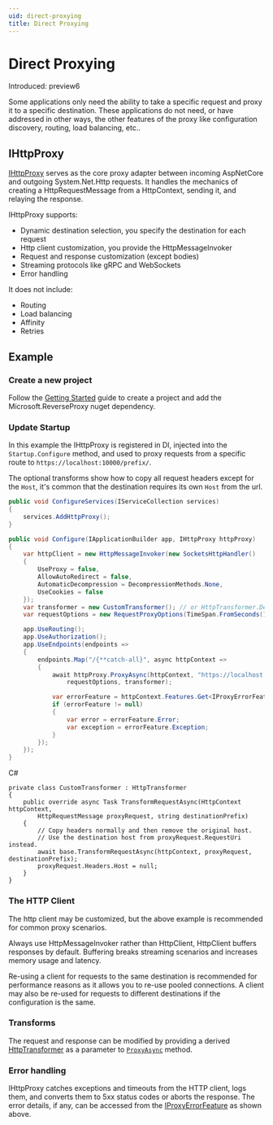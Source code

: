 ```yaml
---
uid: direct-proxying
title: Direct Proxying
---
```


# Direct Proxying

Introduced: preview6

Some applications only need the ability to take a specific request and proxy it to a specific destination. These applications do not need, or have addressed in other ways, the other features of the proxy like configuration discovery, routing, load balancing, etc..

## IHttpProxy

[IHttpProxy](xref:Microsoft.ReverseProxy.Service.Proxy.IHttpProxy) serves as the core proxy adapter between incoming AspNetCore and outgoing System.Net.Http requests. It handles the mechanics of creating a HttpRequestMessage from a HttpContext, sending it, and relaying the response.

IHttpProxy supports:
- Dynamic destination selection, you specify the destination for each request
- Http client customization, you provide the HttpMessageInvoker
- Request and response customization (except bodies)
- Streaming protocols like gRPC and WebSockets
- Error handling

It does not include:
- Routing
- Load balancing
- Affinity
- Retries

## Example

### Create a new project

Follow the [Getting Started](xref:getting_started) guide to create a project and add the Microsoft.ReverseProxy nuget dependency.

### Update Startup

In this example the IHttpProxy is registered in DI, injected into the `Startup.Configure` method, and used to proxy requests from a specific route to `https://localhost:10000/prefix/`.

The optional transforms show how to copy all request headers except for the `Host`, it's common that the destination requires its own `Host` from the url.

```C#
public void ConfigureServices(IServiceCollection services)
{
    services.AddHttpProxy();
}

public void Configure(IApplicationBuilder app, IHttpProxy httpProxy)
{
    var httpClient = new HttpMessageInvoker(new SocketsHttpHandler()
    {
        UseProxy = false,
        AllowAutoRedirect = false,
        AutomaticDecompression = DecompressionMethods.None,
        UseCookies = false
    });
    var transformer = new CustomTransformer(); // or HttpTransformer.Default;
    var requestOptions = new RequestProxyOptions(TimeSpan.FromSeconds(100), null);

    app.UseRouting();
    app.UseAuthorization();
    app.UseEndpoints(endpoints =>
    {
        endpoints.Map("/{**catch-all}", async httpContext =>
        {
            await httpProxy.ProxyAsync(httpContext, "https://localhost:10000/", httpClient,
                requestOptions, transformer);

            var errorFeature = httpContext.Features.Get<IProxyErrorFeature>();
            if (errorFeature != null)
            {
                var error = errorFeature.Error;
                var exception = errorFeature.Exception;
            }
        });
    });
}
```
C#
```
private class CustomTransformer : HttpTransformer
{
    public override async Task TransformRequestAsync(HttpContext httpContext,
        HttpRequestMessage proxyRequest, string destinationPrefix)
    {
        // Copy headers normally and then remove the original host.
        // Use the destination host from proxyRequest.RequestUri instead.
        await base.TransformRequestAsync(httpContext, proxyRequest, destinationPrefix);
        proxyRequest.Headers.Host = null;
    }
}
```

### The HTTP Client

The http client may be customized, but the above example is recommended for common proxy scenarios.

Always use HttpMessageInvoker rather than HttpClient, HttpClient buffers responses by default. Buffering breaks streaming scenarios and increases memory usage and latency.

Re-using a client for requests to the same destination is recommended for performance reasons as it allows you to re-use pooled connections. A client may also be re-used for requests to different destinations if the configuration is the same.

### Transforms

The request and response can be modified by providing a derived [HttpTransformer](xref:Microsoft.ReverseProxy.Service.Proxy.HttpTransformer) as a parameter to [`ProxyAsync`](xref:Microsoft.ReverseProxy.Service.Proxy.IHttpProxy) method.

### Error handling

IHttpProxy catches exceptions and timeouts from the HTTP client, logs them, and converts them to 5xx status codes or aborts the response. The error details, if any, can be accessed from the [IProxyErrorFeature](xref:Microsoft.ReverseProxy.Service.Proxy.IProxyErrorFeature) as shown above.
